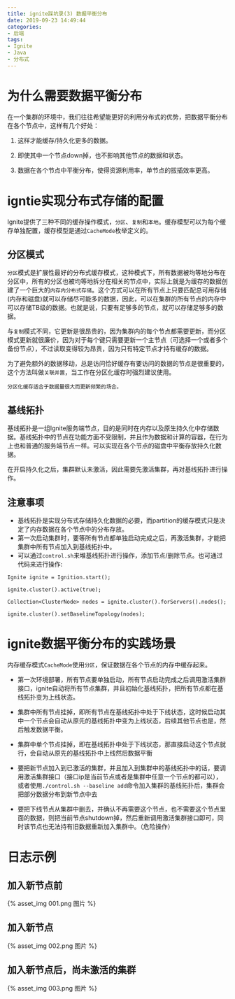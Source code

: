 ```yaml
---
title: ignite踩坑录(3) 数据平衡分布
date: 2019-09-23 14:49:44
categories: 
- 后端
tags:
- Ignite
- Java
- 分布式
---
```


# 为什么需要数据平衡分布

在一个集群的环境中，我们往往希望能更好的利用分布式的优势，把数据平衡分布在各个节点中，这样有几个好处：

1. 这样才能缓存/持久化更多的数据。

2. 即使其中一个节点down掉，也不影响其他节点的数据和状态。

3. 数据在各个节点中平衡分布，使得资源利用率，单节点的拔插效率更高。

# igntie实现分布式存储的配置

Ignite提供了三种不同的缓存操作模式，```分区```、```复制```和```本地```。缓存模型可以为每个缓存单独配置，缓存模型是通过```CacheMode```枚举定义的。

## 分区模式

```分区```模式是扩展性最好的分布式缓存模式，这种模式下，所有数据被均等地分布在分区中，所有的分区也被均等地拆分在相关的节点中，实际上就是为缓存的数据创建了一个巨大的```内存内分布式存储```。这个方式可以在所有节点上只要匹配总可用存储(内存和磁盘)就可以存储尽可能多的数据，因此，可以在集群的所有节点的内存中可以存储TB级的数据。也就是说，只要有足够多的节点，就可以存储足够多的数据。

与```复制```模式不同，它更新是很昂贵的，因为集群内的每个节点都需要更新，而分区模式更新就很廉价，因为对于每个键只需要更新一个主节点（可选择一个或者多个备份节点），不过读取变得较为昂贵，因为只有特定节点才持有缓存的数据。

为了避免额外的数据移动，总是访问恰好缓存有要访问的数据的节点是很重要的，这个方法叫做```关联并置```，当工作在分区化缓存时强烈建议使用。

    分区化缓存适合于数据量很大而更新频繁的场合。

## 基线拓扑

基线拓扑是一组Ignite服务端节点，目的是同时在内存以及原生持久化中存储数据。基线拓扑中的节点在功能方面不受限制，并且作为数据和计算的容器，在行为上也和普通的服务端节点一样。可以实现在各个节点的磁盘中平衡存放持久化数据。

在开启持久化之后，集群默认未激活，因此需要先激活集群，再对基线拓扑进行操作。

## 注意事项

* 基线拓扑是实现分布式存储持久化数据的必要，而partition的缓存模式只是决定了内存数据在各个节点中的分布存放。
* 第一次启动集群时，要等所有节点都单独启动完成之后，再激活集群，才能把集群中所有节点加入到基线拓扑中。
* 可以通过```control.sh```来堆基线拓扑进行操作，添加节点/删除节点。也可通过代码来进行操作:
  
>>
    Ignite ignite = Ignition.start();

    ignite.cluster().active(true);

    Collection<ClusterNode> nodes = ignite.cluster().forServers().nodes();

    ignite.cluster().setBaselineTopology(nodes);

# ignite数据平衡分布的实践场景

内存缓存模式```CacheMode```使用```分区```，保证数据在各个节点的内存中缓存起来。

* 第一次环境部署，所有节点要单独启动，所有节点启动完成之后调用激活集群接口，ignite自动将所有节点集群，并且初始化基线拓扑，把所有节点都在基线拓扑变为上线状态。

* 集群中所有节点挂掉，即所有节点在基线拓扑中处于下线状态，这时候启动其中一个节点会自动从原先的基线拓扑中变为上线状态，后续其他节点也是，然后触发数据平衡。

* 集群中单个节点挂掉，即在基线拓扑中处于下线状态，那直接启动这个节点就行，会自动从原先的基线拓扑中上线然后数据平衡

* 要把新节点加入到已激活的集群，并且加入到集群中的基线拓扑中的话，要调用激活集群接口（接口ip是当前节点或者是集群中任意一个节点的都可以），或者使用```./control.sh --baseline add```命令加入集群的基线拓扑后，集群会把部分数据分布到新节点中去

* 要把下线节点从集群中删去，并确认不再需要这个节点，也不需要这个节点里面的数据，则把当前节点shutdown掉，然后重新调用激活集群接口即可，同时该节点也无法持有旧数据重新加入集群中。（危险操作）

# 日志示例

## 加入新节点前

{% asset_img 001.png 图片 %}

## 加入新节点

{% asset_img 002.png 图片 %}

## 加入新节点后，尚未激活的集群

{% asset_img 003.png 图片 %}